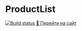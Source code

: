 # ProductList

[![Build status](https://ci.appveyor.com/api/projects/status/<project_id>?svg=true)](https://ci.appveyor.com/project/Semen2298/ahj-3-forms)
[🔗 Перейти на сайт](https://Semen2298.github.io/ahj-3-forms/)
